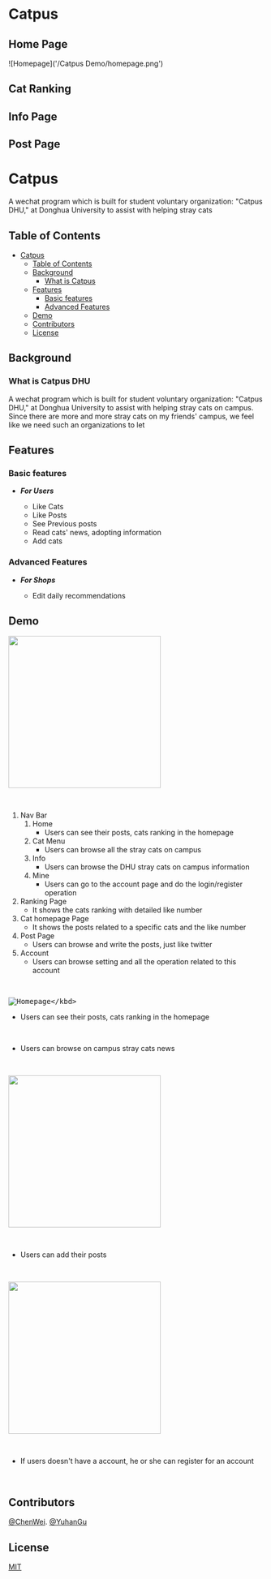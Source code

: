 # Catpus

## Home Page
![Homepage]('/Catpus Demo/homepage.png')

## Cat Ranking


## Info Page


## Post Page


# Catpus

A wechat program which is built for student voluntary organization: "Catpus DHU," at Donghua University to assist with helping stray cats

## Table of Contents

- [Catpus](#Catpus)
  - [Table of Contents](#table-of-contents)
  - [Background](#background)
    - [What is Catpus](#what-is-Catpus)
  - [Features](#features)
    - [Basic features](#basic-features)
    - [Advanced Features](#advanced-features)
  - [Demo](#demo)
  - [Contributors](#contributors)
  - [License](#license)

## Background

### What is Catpus DHU

A wechat program which is built for student voluntary organization: "Catpus DHU," at Donghua University to assist with helping stray cats on campus.
Since there are more and more stray cats on my friends' campus, we feel like we need such an organizations to let 

## Features

### Basic features

- ***For Users***

  - Like Cats
  - Like Posts
  - See Previous posts 
  - Read cats' news, adopting information
  - Add cats


### Advanced Features

- ***For Shops***

  - Edit daily recommendations


## Demo

<kbd><img src="https://github.com/MRSA-J/Catpus/blob/main/Catpus%20Demo/homepage.png" width=300></kbd>

<br />

1.  Nav Bar
    1.  Home
        * Users can see their posts, cats ranking in the homepage
    2.  Cat Menu
        * Users can browse all the stray cats on campus
    3.  Info
        * Users can browse the DHU stray cats on campus information
    4.  Mine
        * Users can go to the account page and do the login/register operation
2.  Ranking Page
    * It shows the cats ranking with detailed like number
3.  Cat homepage Page
    * It shows the posts related to a specific cats and the like number
4.  Post Page
    * Users can browse and write the posts, just like twitter
5.  Account
    * Users can browse setting and all the operation related to this account

<br />

<kbd>![Homepage]('https://github.com/MRSA-J/Catpus/blob/main/Catpus%20Demo/homepage.png')</kbd>

  * Users can see their posts, cats ranking in the homepage

<br />

  * Users can browse on campus stray cats news

<br />

<kbd><img src="https://github.com/MRSA-J/Catpus/blob/main/Catpus%20Demo/info.png" width=300></kbd>

<br />

  * Users can add their posts

<br />

<kbd><img src="https://github.com/MRSA-J/Catpus/blob/main/Catpus%20Demo/post.png" width=300></kbd>

<br />

  * If users doesn't have a account, he or she can register for an account

<br />

## Contributors

[@ChenWei](https://github.com/MRSA-J).
[@YuhanGu]()

## License

[MIT](LICENSE)
